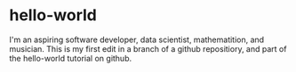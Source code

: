 # hello-world
I'm an aspiring software developer, data scientist, mathematition, and musician.  This is my first edit in a branch of a github repositiory, and part of the hello-world tutorial on github.

